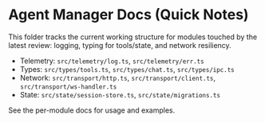 # Agent Manager Docs (Quick Notes)

This folder tracks the current working structure for modules touched by the latest review: logging, typing for tools/state, and network resiliency.

- Telemetry: `src/telemetry/log.ts`, `src/telemetry/err.ts`
- Types: `src/types/tools.ts`, `src/types/chat.ts`, `src/types/ipc.ts`
- Network: `src/transport/http.ts`, `src/transport/client.ts`, `src/transport/ws-handler.ts`
- State: `src/state/session-store.ts`, `src/state/migrations.ts`

See the per-module docs for usage and examples.

